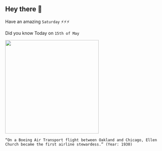 ## Hey there 👋
Have an amazing `Saturday` ⚡⚡⚡

Did you know Today on `15th of May`
 
 [<img src="https://pbs.twimg.com/media/EaOgkapUEAUDuNL.jpg" width="300" />](https://county17.com/2018/05/18/worlds-first-stewardess-thisweekinwyhistory/) 
 ```
“On a Boeing Air Transport flight between Oakland and Chicago, Ellen Church became the first airline stewardess.” (Year: 1930)
```
